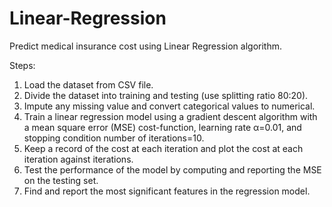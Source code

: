# Linear-Regression
Predict medical insurance cost using Linear Regression  algorithm.

Steps:
1. Load the dataset from CSV file. 
2.	Divide the dataset into training and testing (use splitting ratio 80:20). 
3.	Impute any missing value and convert categorical values to numerical.
4.	Train a linear regression model using a gradient descent algorithm with a mean square error (MSE) cost-function, learning rate α=0.01, and stopping condition number of iterations=10. 
5.	Keep a record of the cost at each iteration and plot the cost at each iteration against iterations.
6.	Test the performance of the model by computing and reporting the MSE on the testing set. 
7.	Find and report the most significant features in the regression model. 
